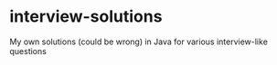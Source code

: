 # interview-solutions
My own solutions (could be wrong) in Java for various interview-like questions
